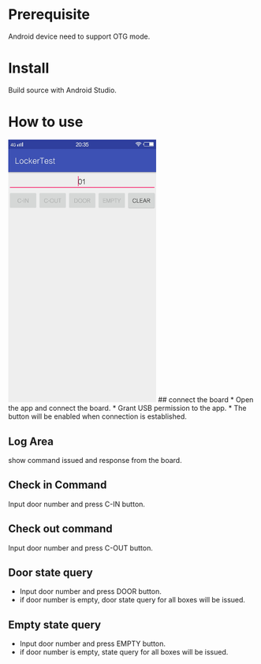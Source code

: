 # Prerequisite
Android device need to support OTG mode.

# Install
Build source with Android Studio.

# How to use
<img src="images/1.jpg" width="300px">
## connect the board
* Open the app and connect the board. 
* Grant USB permission to the app.
* The button will be enabled when connection is established.

## Log Area
 show command issued and response from the board.
## Check in Command
Input door number and press C-IN button.
## Check out command
Input door number and press C-OUT button.
## Door state query
* Input door number and press DOOR button.
* if door number is empty, door state query for all boxes will be issued.

## Empty state query
* Input door number and press EMPTY button.
* if door number is empty, state query for all boxes will be issued.

